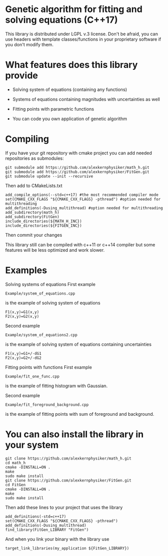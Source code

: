 Genetic algorithm for fitting and solving equations (C++17)
===========================================================

This library is distributed under LGPL v.3 license.
Don't be afraid, you can use headers with template classes/functions in your proprietary software if you don't modify them.

What features does this library provide
=======================================

- Solving system of equations (containing any functions)

- Systems of equations containing magnitudes with uncertainties as well

- Fitting points with parametric functions

- You can code you own application of genetic algorithm


Compiling
=========
If you have your git repository with cmake project you can add needed repositories as submodules:

	git submodule add https://github.com/alexkernphysiker/math_h.git
	git submodule add https://github.com/alexkernphysiker/FitGen.git
	git submodule update --init --recursive

Then add to CMakeLists.txt

	add_compile_options(--std=c++17) #the most recommended compiler mode
	set(CMAKE_CXX_FLAGS "${CMAKE_CXX_FLAGS} -pthread") #option needed for multithreading
	add_definitions(-Dusing_multithread) #option needed for multithreading
	add_subdirectory(math_h)
	add_subdirectory(FitGen)
	include_directories(${MATH_H_INC})
	include_directories(${FITGEN_INC})

Then commit your changes

This library still can be compiled with c++11 or c++14 compiler but some features will be less optimized and work slower.

Examples
========


Solving systems of equations
First example

	Example/system_of_equations.cpp
	
is the example of solving system of equations

	F1(x,y)=G1(x,y)
	F2(x,y)=G2(x,y)

Second example

	Example/system_of_equations2.cpp
	
is the example of solving system of equations containing uncertainties

	F1(x,y)=G1+/-dG1
	F2(x,y)=G2+/-dG2
	
Fitting points with functions
First example

	Example/fit_one_func.cpp
	
is the example of fitting histogram with Gaussian.

Second example

	Example/fit_foreground_background.cpp
	
is the example of fitting points with sum of foreground and background.



You can also install the library in your system
===============================================

	git clone https://github.com/alexkernphysiker/math_h.git
	cd math_h
	cmake -DINSTALL=ON .
	make
	sudo make install
	git clone https://github.com/alexkernphysiker/FitGen.git
	cd FitGen
	cmake -DINSTALL=ON .
	make
	sudo make install


Then add these lines to your project that uses the library

	add_definitions(-std=c++17)
	set(CMAKE_CXX_FLAGS "${CMAKE_CXX_FLAGS} -pthread")
	add_definitions(-Dusing_multithread)
	find_library(FitGen_LIBRARY "FitGen")

And when you link your binary with the library use

	target_link_libraries(my_application ${FitGen_LIBRARY})

